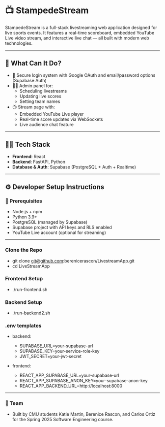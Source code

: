 # 📺 StampedeStream

StampedeStream is a full-stack livestreaming web application designed for live sports events. It features a real-time scoreboard, embedded YouTube Live video stream, and interactive live chat — all built with modern web technologies.

---

## 🚀 What Can It Do?

- 🔐 Secure login system with Google OAuth and email/password options (Supabase Auth)
- 🧑‍💼 Admin panel for:
  - Scheduling livestreams
  - Updating live scores
  - Setting team names
- 📺 Stream page with:
  - Embedded YouTube Live player
  - Real-time score updates via WebSockets
  - Live audience chat feature

---

## 🧑‍💻 Tech Stack

- **Frontend**: React
- **Backend**: FastAPI, Python
- **Database & Auth**: Supabase (PostgreSQL + Auth + Realtime)

---

## ⚙️ Developer Setup Instructions

### 🧩 Prerequisites

- Node.js + npm
- Python 3.9+
- PostgreSQL (managed by Supabase)
- Supabase project with API keys and RLS enabled
- YouTube Live account (optional for streaming)

---

### Clone the Repo

 - git clone git@github.com:berenicerascon/LivestreamApp.git
 - cd LiveStreamApp

### Frontend Setup

 - ./run-frontend.sh

### Backend Setup

 - ./run-backend2.sh

### .env templates

 - backend:
   - SUPABASE_URL=your-supabase-url
   - SUPABASE_KEY=your-service-role-key
   - JWT_SECRET=your-jwt-secret


 - frontend:
   - REACT_APP_SUPABASE_URL=your-supabase-url
   - REACT_APP_SUPABASE_ANON_KEY=your-supabase-anon-key
   - REACT_APP_BACKEND_URL=http://localhost:8000 

---

### 🙌 Team

 - Built by CMU students Katie Martin, Berenice Rascon, and Carlos Ortiz for the Spring 2025 Software Engineering course.